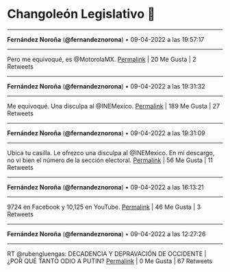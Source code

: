 # Changoleón Legislativo 🙈
*****
**Fernández Noroña** (**@fernandeznorona**) • 09-04-2022 a las 19:57:17
*****
Pero me equivoqué, es @MotorolaMX.
[Permalink](https://twitter.com/fernandeznorona/status/1513003158020124675) | 20 Me Gusta | 2 Retweets
*****
**Fernández Noroña** (**@fernandeznorona**) • 09-04-2022 a las 19:31:32
*****
Me equivoqué. Una disculpa al @INEMexico.
[Permalink](https://twitter.com/fernandeznorona/status/1512996674817331205) | 189 Me Gusta | 27 Retweets
*****
**Fernández Noroña** (**@fernandeznorona**) • 09-04-2022 a las 19:31:09
*****
Ubica tu casilla. Le ofrezco una disculpa al ⁦@INEMexico⁩. En mi descargo, no vi bien el número de la sección electoral.
[Permalink](https://twitter.com/fernandeznorona/status/1512996578704863234) | 56 Me Gusta | 11 Retweets
*****
**Fernández Noroña** (**@fernandeznorona**) • 09-04-2022 a las 16:13:21
*****
9724 en Facebook y 10,125 en YouTube.
[Permalink](https://twitter.com/fernandeznorona/status/1512946801925509121) | 46 Me Gusta | 3 Retweets
*****
**Fernández Noroña** (**@fernandeznorona**) • 09-04-2022 a las 12:27:26
*****
RT @rubengluengas: DECADENCIA Y DEPRAVACIÓN DE OCCIDENTE | ¿POR QUÉ TANTO ODIO A PUTIN?
[Permalink](https://twitter.com/fernandeznorona/status/1512889947769901057) | 0 Me Gusta | 67 Retweets